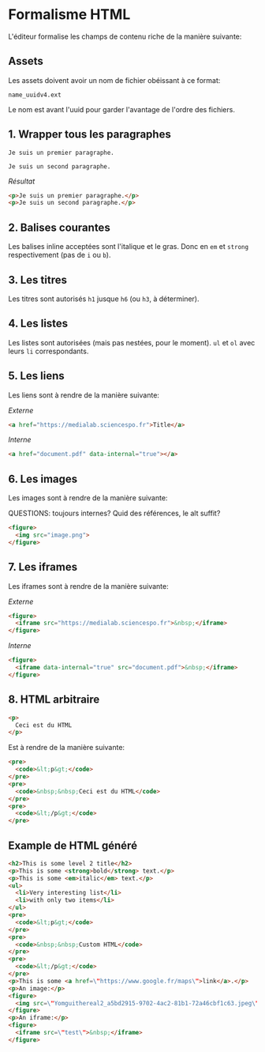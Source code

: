 # Formalisme HTML

L'éditeur formalise les champs de contenu riche de la manière suivante:

## Assets

Les assets doivent avoir un nom de fichier obéissant à ce format:

```
name_uuidv4.ext
```

Le nom est avant l'uuid pour garder l'avantage de l'ordre des fichiers.

## 1. Wrapper tous les paragraphes

```
Je suis un premier paragraphe.

Je suis un second paragraphe.
```

*Résultat*

```html
<p>Je suis un premier paragraphe.</p>
<p>Je suis un second paragraphe.</p>
```

## 2. Balises courantes

Les balises inline acceptées sont l'italique et le gras. Donc en `em` et `strong` respectivement (pas de `i` ou `b`).

## 3. Les titres

Les titres sont autorisés `h1` jusque `h6` (ou `h3`, à déterminer).

## 4. Les listes

Les listes sont autorisées (mais pas nestées, pour le moment). `ul` et `ol` avec leurs `li` correspondants.

## 5. Les liens

Les liens sont à rendre de la manière suivante:

*Externe*

```html
<a href="https://medialab.sciencespo.fr">Title</a> 
```

*Interne*

```html
<a href="document.pdf" data-internal="true"></a>
```

## 6. Les images

Les images sont à rendre de la manière suivante:

QUESTIONS: toujours internes? Quid des références, le alt suffit?

```html
<figure>
  <img src="image.png">
</figure>
```

## 7. Les iframes

Les iframes sont à rendre de la manière suivante:

*Externe*

```html
<figure>
  <iframe src="https://medialab.sciencespo.fr">&nbsp;</iframe>
</figure>
```

*Interne*

```html
<figure>
  <iframe data-internal="true" src="document.pdf">&nbsp;</iframe>
</figure>
```

## 8. HTML arbitraire

```html
<p>
  Ceci est du HTML
</p>
```

Est à rendre de la manière suivante:

```html
<pre>
  <code>&lt;p&gt;</code>
</pre>
<pre>
  <code>&nbsp;&nbsp;Ceci est du HTML</code>
</pre>
<pre>
  <code>&lt;/p&gt;</code>
</pre>
```

## Example de HTML généré

```html
<h2>This is some level 2 title</h2>
<p>This is some <strong>bold</strong> text.</p>
<p>This is some <em>italic</em> text.</p>
<ul>
  <li>Very interesting list</li>
  <li>with only two items</li>
</ul>
<pre>
  <code>&lt;p&gt;</code>
</pre>
<pre>
  <code>&nbsp;&nbsp;Custom HTML</code>
</pre>
<pre>
  <code>&lt;/p&gt;</code>
</pre>
<p>This is some <a href=\"https://www.google.fr/maps\">link</a>.</p>
<p>An image:</p>
<figure>
  <img src=\"Yomguithereal2_a5bd2915-9702-4ac2-81b1-72a46cbf1c63.jpeg\"/>
</figure>
<p>An iframe:</p>
<figure>
  <iframe src=\"test\">&nbsp;</iframe>
</figure>
```
